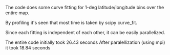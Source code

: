 The code does some curve fitting for 1-deg latitude/longitude bins over the entire map.

By profiling it's seen that most time is taken by scipy curve_fit.

Since each fitting is independent of each other, it can be easily parallelized.

The entire code initially took 26.43 seconds
After paralellization (using mpi) it took 18.84 seconds